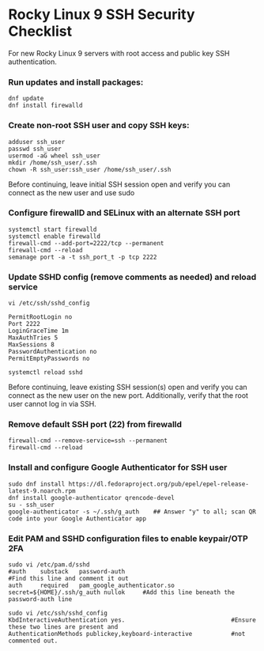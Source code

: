 # Rocky Linux 9 SSH Security Checklist
For new Rocky Linux 9 servers with root access and public key SSH authentication.

### Run updates and install packages:
```
dnf update
dnf install firewalld
```

### Create non-root SSH user and copy SSH keys:
```
adduser ssh_user
passwd ssh_user
usermod -aG wheel ssh_user
mkdir /home/ssh_user/.ssh
chown -R ssh_user:ssh_user /home/ssh_user/.ssh
```

Before continuing, leave initial SSH session open and verify you can connect as the new user and use sudo

### Configure firewallD and SELinux with an alternate SSH port
```
systemctl start firewalld
systemctl enable firewalld
firewall-cmd --add-port=2222/tcp --permanent
firewall-cmd --reload
semanage port -a -t ssh_port_t -p tcp 2222
```

### Update SSHD config (remove comments as needed) and reload service
`vi /etc/ssh/sshd_config`

```
PermitRootLogin no
Port 2222
LoginGraceTime 1m
MaxAuthTries 5
MaxSessions 8
PasswordAuthentication no
PermitEmptyPasswords no
```
  
`systemctl reload sshd`

Before continuing, leave existing SSH session(s) open and verify you can connect as the new user on the new port. Additionally, verify that the root user cannot log in via SSH.

### Remove default SSH port (22) from firewalld
```
firewall-cmd --remove-service=ssh --permanent
firewall-cmd --reload
```

### Install and configure Google Authenticator for SSH user
```
sudo dnf install https://dl.fedoraproject.org/pub/epel/epel-release-latest-9.noarch.rpm
dnf install google-authenticator qrencode-devel
su - ssh_user
google-authenticator -s ~/.ssh/g_auth    ## Answer "y" to all; scan QR code into your Google Authenticator app
```

### Edit PAM and SSHD configuration files to enable keypair/OTP 2FA
```
sudo vi /etc/pam.d/sshd
#auth    substack   password-auth                                                     #Find this line and comment it out
auth     required   pam_google_authenticator.so secret=${HOME}/.ssh/g_auth nullok     #Add this line beneath the password-auth line
```

```
sudo vi /etc/ssh/sshd_config
KbdInteractiveAuthentication yes.                              #Ensure these two lines are present and 
AuthenticationMethods publickey,keyboard-interactive           #not commented out.
```

